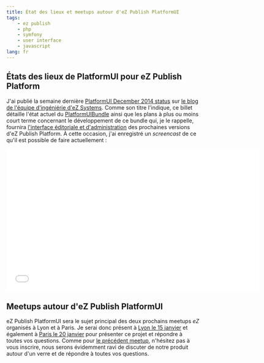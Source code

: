 ```yaml
---
title: État des lieux et meetups autour d'eZ Publish PlatformUI
tags:
    - ez publish
    - php
    - symfony
    - user interface
    - javascript
lang: fr
---
```


## États des lieux de PlatformUI pour eZ Publish Platform

J'ai publié la semaine dernière [PlatformUI December 2014
status](http://share.ez.no/blogs/core-development-team/platformui-december-2014-status)
sur [le blog de l'équipe d'ingéniérie d'eZ
Systems](http://share.ez.no/blogs/core-development-team). Comme son titre
l'indique, ce billet détaille l'état actuel du
[PlatformUIBundle](https://github.com/ezsystems/PlatformUIBundle) ainsi que les
plans à plus ou moins court terme concernant le développement de ce bundle qui,
je le rappelle, fournira [l'interface éditoriale et
d'administration](http://damien.pobel.fr/post/future-ez-publish-platform-ui) des
prochaines versions d'eZ Publish Platform. À cette occasion, j'ai enregistré un
*screencast* de ce qu'il est possible de faire actuellement&nbsp;:

<iframe width="660" height="371" src="//www.youtube.com/embed/jY-vCR7HPuo"
frameborder="0" allowfullscreen></iframe>

## Meetups autour d'eZ Publish PlatformUI

eZ Publish PlatformUI sera le sujet principal des deux prochains meetups *eZ*
organisés à Lyon et à Paris. Je serai donc présent à [Lyon le 15
janvier](http://www.meetup.com/Lyon-eZ-Publish-Meetup/events/219253452/) et
également à [Paris le 20
janvier](http://www.meetup.com/ezpublish-paris-meetup/events/219801118/) pour
présenter ce projet et répondre à toutes vos questions. Comme pour [le précédent
meetup](/post/ez-publish-5-4-meetup-lyon), n'hésitez pas à vous inscrire, nous
serons évidemment ravi de discuter de notre produit autour d'un verre et de
répondre à toutes vos questions.

